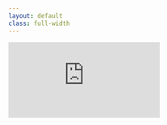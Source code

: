 ```yaml
---
layout: default
class: full-width
---
```

<iframe frameborder="0" scrolling="no" src="https://www.google.com/calendar/embed?title=Curtis%20Ullerich&mode=WEEK&wkst=2&src=ccu@google.com&color=%23113F47&src=curtisullerich@gmail.com&color=%23333333&ctz=America/Los_Angeles"> </iframe>

